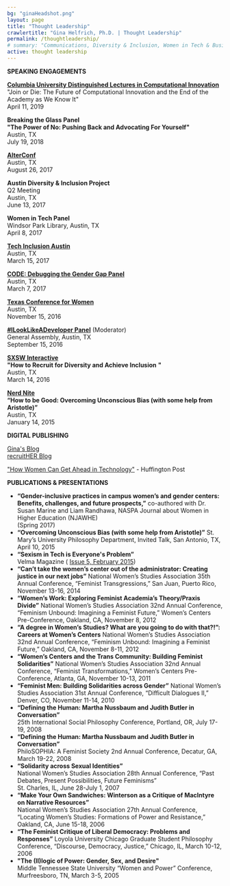 ```yaml
---
bg: "ginaHeadshot.png"
layout: page
title: "Thought Leadership"
crawlertitle: "Gina Helfrich, Ph.D. | Thought Leadership"
permalink: /thoughtleadership/
# summary: "Communications, Diversity & Inclusion, Women in Tech & Business"
active: thought leadership
---
```


**SPEAKING ENGAGEMENTS**  
  
**[Columbia University Distinguished Lectures in Computational Innovation](https://brown.columbia.edu/event/distinguished-lectures-in-computational-innovation-dr-gina-helfrich/)**  
"Join or Die: The Future of Computational Innovation and the End of the Academy as We Know It"  
April 11, 2019

**Breaking the Glass Panel**  
**"The Power of No: Pushing Back and Advocating For Yourself"**  
Austin, TX  
July 19, 2018

**[AlterConf](https://alterconf.com/conferences/2017/austin-tx)**  
Austin, TX  
August 26, 2017  
  
**Austin Diversity & Inclusion Project**  
Q2 Meeting  
Austin, TX  
June 13, 2017  
  
**Women in Tech Panel**  
Windsor Park Library, Austin, TX  
April 8, 2017  
  
**[Tech Inclusion Austin](https://austin17.techinclusion.co/)**  
Austin, TX  
March 15, 2017  
  
**[CODE: Debugging the Gender Gap Panel](https://www.eventbrite.com/e/screening-of-code-debugging-the-gender-gap-tickets-32188679206)**  
Austin, TX  
March 7, 2017  
  
**[Texas Conference for Women](https://www.txconferenceforwomen.org/)**  
Austin, TX  
November 15, 2016  
  
**[#ILookLikeADeveloper Panel](https://generalassemb.ly/education/ilooklikeadeveloper/austin/28154)** (Moderator)  
General Assembly, Austin, TX  
September 15, 2016  
  
**[SXSW Interactive](http://schedule.sxsw.com/2016/events/event_PP51520)**  
**"How to Recruit for Diversity and Achieve Inclusion** **"**  
Austin, TX  
March 14, 2016  
  
[**Nerd Nite**](https://vimeo.com/116983511)  
**“How to be Good: Overcoming Unconscious Bias (with some help from Aristotle)”**  
Austin, TX  
January 14, 2015  
  
  
**DIGITAL PUBLISHING**  
  
[Gina's Blog](https://ginahelfrich.com/blog/)  
[recruitHER Blog](http://bit.ly/2aGoKZn)  
  
["How Women Can Get Ahead in Technology"](http://www.huffingtonpost.com/entry/58c80a10e4b03400023f4b6b) \- Huffington Post  
  
  
**PUBLICATIONS & PRESENTATIONS**  
  

*   **“Gender-inclusive practices in campus women’s and gender centers: Benefits, challenges, and future prospects,”** co-authored with Dr. Susan Marine and Liam Randhawa, NASPA Journal about Women in Higher Education (NJAWHE)  
    (Spring 2017)
*   **“Overcoming Unconscious Bias (with some help from Aristotle)”** St. Mary’s University Philosophy Department, Invited Talk, San Antonio, TX, April 10, 2015
*   **“Sexism in Tech is Everyone's Problem”**  
    Velma Magazine ( [Issue 5, February 2015](http://issuu.com/velmamag/docs/velmamagissue5sex/19))
*   **“Can’t take the women’s center out of the administrator: Creating justice in our next jobs”** National Women’s Studies Association 35th Annual Conference, “Feminist Transgressions,” San Juan, Puerto Rico, November 13-16, 2014
*   **“Women’s Work: Exploring Feminist Academia’s Theory/Praxis Divide”** National Women’s Studies Association 32nd Annual Conference, “Feminism Unbound: Imagining a Feminist Future,” Women’s Centers Pre-Conference, Oakland, CA, November 8, 2012
*   **“A degree in Women’s Studies? What are you going to do with that?!”: Careers at Women’s Centers** National Women’s Studies Association 32nd Annual Conference, “Feminism Unbound: Imagining a Feminist Future,” Oakland, CA, November 8-11, 2012
*   **“Women’s Centers and the Trans Community: Building Feminist Solidarities”** National Women’s Studies Association 32nd Annual Conference, “Feminist Transformations,” Women’s Centers Pre-Conference, Atlanta, GA, November 10-13, 2011
*   **“Feminist Men: Building Solidarities across Gender”** National Women’s Studies Association 31st Annual Conference, “Difficult Dialogues II,” Denver, CO, November 11-14, 2010
*   **“Defining the Human: Martha Nussbaum and Judith Butler in Conversation”**  
    25th International Social Philosophy Conference, Portland, OR, July 17-19, 2008
*   **“Defining the Human: Martha Nussbaum and Judith Butler in Conversation”**  
    PhiloSOPHIA: A Feminist Society 2nd Annual Conference, Decatur, GA, March 19-22, 2008
*   **“Solidarity across Sexual Identities”**  
    National Women’s Studies Association 28th Annual Conference, “Past Debates, Present Possibilities, Future Feminisms”  
    St. Charles, IL, June 28-July 1, 2007
*   **“Make Your Own Sandwiches: Winterson as a Critique of MacIntyre on Narrative Resources”**  
    National Women’s Studies Association 27th Annual Conference, “Locating Women’s Studies: Formations of Power and Resistance,” Oakland, CA, June 15-18, 2006
*   **“The Feminist Critique of Liberal Democracy: Problems and Responses”** Loyola University Chicago Graduate Student Philosophy Conference, “Discourse, Democracy, Justice,” Chicago, IL, March 10-12, 2006
*   **"The (Il)logic of Power: Gender, Sex, and Desire"**  
    Middle Tennessee State University “Women and Power” Conference, Murfreesboro, TN, March 3-5, 2005
